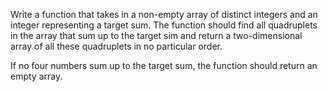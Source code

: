 Write a function that takes in a non-empty array of distinct integers and an integer representing a target sum. The function should find all quadruplets in the array that sum up to the target sim and return a two-dimensional array of all these quadruplets in no particular order. 

If no four numbers sum up to the target sum, the function should return an empty array. 
